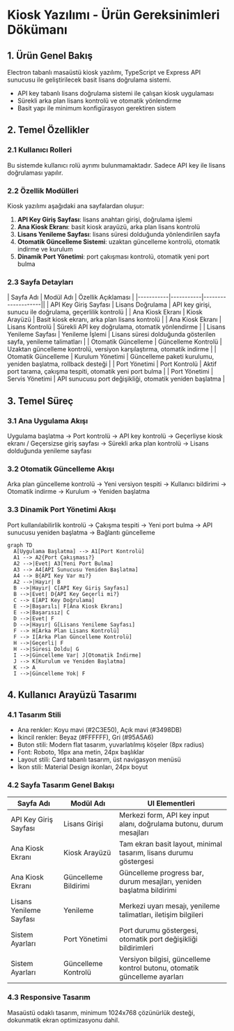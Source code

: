 # Kiosk Yazılımı - Ürün Gereksinimleri Dökümanı

## 1. Ürün Genel Bakış
Electron tabanlı masaüstü kiosk yazılımı, TypeScript ve Express API sunucusu ile geliştirilecek basit lisans doğrulama sistemi.
- API key tabanlı lisans doğrulama sistemi ile çalışan kiosk uygulaması
- Sürekli arka plan lisans kontrolü ve otomatik yönlendirme
- Basit yapı ile minimum konfigürasyon gerektiren sistem

## 2. Temel Özellikler

### 2.1 Kullanıcı Rolleri
Bu sistemde kullanıcı rolü ayrımı bulunmamaktadır. Sadece API key ile lisans doğrulaması yapılır.

### 2.2 Özellik Modülleri
Kiosk yazılımı aşağıdaki ana sayfalardan oluşur:
1. **API Key Giriş Sayfası**: lisans anahtarı girişi, doğrulama işlemi
2. **Ana Kiosk Ekranı**: basit kiosk arayüzü, arka plan lisans kontrolü
3. **Lisans Yenileme Sayfası**: lisans süresi dolduğunda yönlendirilen sayfa
4. **Otomatik Güncelleme Sistemi**: uzaktan güncelleme kontrolü, otomatik indirme ve kurulum
5. **Dinamik Port Yönetimi**: port çakışması kontrolü, otomatik yeni port bulma

### 2.3 Sayfa Detayları
| Sayfa Adı | Modül Adı | Özellik Açıklaması |
|-----------|-----------|--------------------||
| API Key Giriş Sayfası | Lisans Doğrulama | API key girişi, sunucu ile doğrulama, geçerlilik kontrolü |
| Ana Kiosk Ekranı | Kiosk Arayüzü | Basit kiosk ekranı, arka plan lisans kontrolü |
| Ana Kiosk Ekranı | Lisans Kontrolü | Sürekli API key doğrulama, otomatik yönlendirme |
| Lisans Yenileme Sayfası | Yenileme İşlemi | Lisans süresi dolduğunda gösterilen sayfa, yenileme talimatları |
| Otomatik Güncelleme | Güncelleme Kontrolü | Uzaktan güncelleme kontrolü, versiyon karşılaştırma, otomatik indirme |
| Otomatik Güncelleme | Kurulum Yönetimi | Güncelleme paketi kurulumu, yeniden başlatma, rollback desteği |
| Port Yönetimi | Port Kontrolü | Aktif port tarama, çakışma tespiti, otomatik yeni port bulma |
| Port Yönetimi | Servis Yönetimi | API sunucusu port değişikliği, otomatik yeniden başlatma |

## 3. Temel Süreç

### 3.1 Ana Uygulama Akışı
Uygulama başlatma → Port kontrolü → API key kontrolü → Geçerliyse kiosk ekranı / Geçersizse giriş sayfası → Sürekli arka plan kontrolü → Lisans dolduğunda yenileme sayfası

### 3.2 Otomatik Güncelleme Akışı
Arka plan güncelleme kontrolü → Yeni versiyon tespiti → Kullanıcı bildirimi → Otomatik indirme → Kurulum → Yeniden başlatma

### 3.3 Dinamik Port Yönetimi Akışı
Port kullanılabilirlik kontrolü → Çakışma tespiti → Yeni port bulma → API sunucusu yeniden başlatma → Bağlantı güncelleme

```mermaid
graph TD
  A[Uygulama Başlatma] --> A1[Port Kontrolü]
  A1 --> A2{Port Çakışması?}
  A2 -->|Evet| A3[Yeni Port Bulma]
  A3 --> A4[API Sunucusu Yeniden Başlatma]
  A4 --> B{API Key Var mı?}
  A2 -->|Hayır| B
  B -->|Hayır| C[API Key Giriş Sayfası]
  B -->|Evet| D{API Key Geçerli mi?}
  C --> E[API Key Doğrulama]
  E -->|Başarılı| F[Ana Kiosk Ekranı]
  E -->|Başarısız| C
  D -->|Evet| F
  D -->|Hayır| G[Lisans Yenileme Sayfası]
  F --> H[Arka Plan Lisans Kontrolü]
  F --> I[Arka Plan Güncelleme Kontrolü]
  H -->|Geçerli| F
  H -->|Süresi Doldu| G
  I -->|Güncelleme Var| J[Otomatik İndirme]
  J --> K[Kurulum ve Yeniden Başlatma]
  K --> A
  I -->|Güncelleme Yok| F
```

## 4. Kullanıcı Arayüzü Tasarımı
### 4.1 Tasarım Stili
- Ana renkler: Koyu mavi (#2C3E50), Açık mavi (#3498DB)
- İkincil renkler: Beyaz (#FFFFFF), Gri (#95A5A6)
- Buton stili: Modern flat tasarım, yuvarlatılmış köşeler (8px radius)
- Font: Roboto, 16px ana metin, 24px başlıklar
- Layout stili: Card tabanlı tasarım, üst navigasyon menüsü
- İkon stili: Material Design ikonları, 24px boyut

### 4.2 Sayfa Tasarım Genel Bakışı
| Sayfa Adı | Modül Adı | UI Elementleri |
|-----------|-----------|----------------|
| API Key Giriş Sayfası | Lisans Girişi | Merkezi form, API key input alanı, doğrulama butonu, durum mesajları |
| Ana Kiosk Ekranı | Kiosk Arayüzü | Tam ekran basit layout, minimal tasarım, lisans durumu göstergesi |
| Ana Kiosk Ekranı | Güncelleme Bildirimi | Güncelleme progress bar, durum mesajları, yeniden başlatma bildirimi |
| Lisans Yenileme Sayfası | Yenileme | Merkezi uyarı mesajı, yenileme talimatları, iletişim bilgileri |
| Sistem Ayarları | Port Yönetimi | Port durumu göstergesi, otomatik port değişikliği bildirimleri |
| Sistem Ayarları | Güncelleme Kontrolü | Versiyon bilgisi, güncelleme kontrol butonu, otomatik güncelleme ayarları |

### 4.3 Responsive Tasarım
Masaüstü odaklı tasarım, minimum 1024x768 çözünürlük desteği, dokunmatik ekran optimizasyonu dahil.